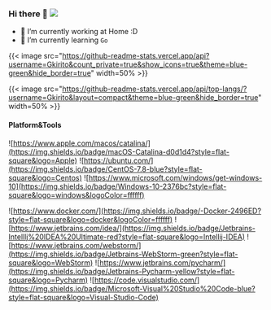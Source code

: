 ### Hi there 👋 ![](https://komarev.com/ghpvc/?username=Gkirito&style=flat-square&color=brightgreen)
- 🔭 I’m currently working at Home :D
- 🌱 I’m currently learning `Go`
<!--
**Gkirito/Gkirito** is a ✨ _special_ ✨ repository because its `README.md` (this file) appears on your GitHub profile.

Here are some ideas to get you started:

- 🔭 I’m currently working on ...
- 🌱 I’m currently learning ...
- 👯 I’m looking to collaborate on ...
- 🤔 I’m looking for help with ...
- 💬 Ask me about ...
- 📫 How to reach me: ...
- 😄 Pronouns: ...
- ⚡ Fun fact: ...
-->

{{< image src="https://github-readme-stats.vercel.app/api?username=Gkirito&count_private=true&show_icons=true&theme=blue-green&hide_border=true" width=50% >}}

{{< image src="https://github-readme-stats.vercel.app/api/top-langs/?username=Gkirito&layout=compact&theme=blue-green&hide_border=true" width=50% >}}


#### Platform&Tools

![https://www.apple.com/macos/catalina/](https://img.shields.io/badge/macOS-Catalina-d0d1d4?style=flat-square&logo=Apple)
![https://ubuntu.com/](https://img.shields.io/badge/CentOS-7.8-blue?style=flat-square&logo=Centos)
![https://www.microsoft.com/windows/get-windows-10](https://img.shields.io/badge/Windows-10-2376bc?style=flat-square&logo=windows&logoColor=ffffff)


![https://www.docker.com/](https://img.shields.io/badge/-Docker-2496ED?style=flat-square&logo=docker&logoColor=ffffff)
![https://www.jetbrains.com/idea/](https://img.shields.io/badge/Jetbrains-Intelllj%20IDEA%20Ultimate-red?style=flat-square&logo=Intellij-IDEA)
![https://www.jetbrains.com/webstorm/](https://img.shields.io/badge/Jetbrains-WebStorm-green?style=flat-square&logo=WebStorm)
![https://www.jetbrains.com/pycharm/](https://img.shields.io/badge/Jetbrains-Pycharm-yellow?style=flat-square&logo=Pycharm)
![https://code.visualstudio.com/](https://img.shields.io/badge/Microsoft-Visual%20Studio%20Code-blue?style=flat-square&logo=Visual-Studio-Code)
